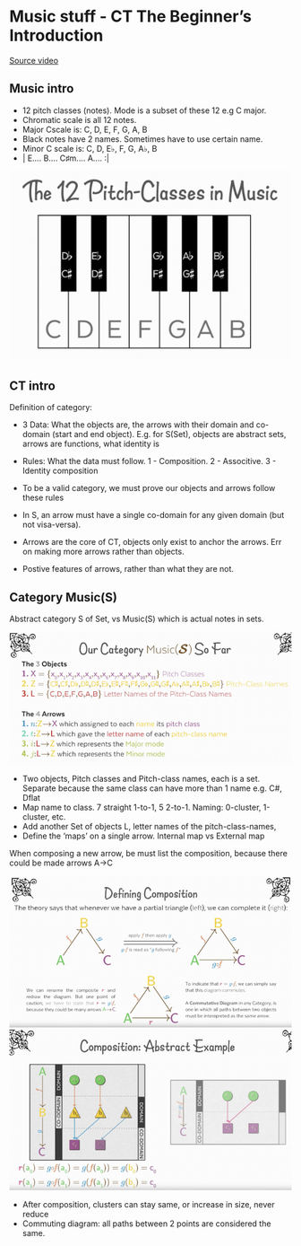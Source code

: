 # Music stuff - CT The Beginner’s Introduction

[Source video](https://www.youtube.com/watch?v=P6DvIfTJhx8&app=desktop)

## Music intro

- 12 pitch classes (notes). Mode is a subset of these 12 e.g C major.
- Chromatic scale is all 12 notes.
- Major Cscale is: C, D, E, F, G, A, B
- Black notes have 2 names.  Sometimes have to use certain name.
- Minor C scale is: C, D, E♭, F, G, A♭, B
- | E.... B.... C♯m.... A.... :|

![](pitch-classes.png)


## CT intro

Definition of category:

- 3 Data: What the objects are, the arrows with their domain and co-domain (start and end object).  E.g. for S(Set), objects are abstract sets, arrows are functions, what identity is
- Rules: What the data must follow. 1 - Composition. 2 - Associtive. 3 - Identity composition

- To be a valid category, we must prove our objects and arrows follow these rules
- In S, an arrow must have a single co-domain for any given domain (but not visa-versa).

- Arrows are the core of CT, objects only exist to anchor the arrows.  Err on making more arrows rather than objects.
- Postive features of arrows, rather than what they are not.


## Category Music(S)

Abstract category S of Set, vs Music(S) which is actual notes in sets.

![](music-category.png)

- Two objects, Pitch classes and Pitch-class names, each is a set.  Separate because the same class can have more than 1 name e.g. C#, Dflat
- Map name to class.  7 straight 1-to-1, 5 2-to-1.
Naming: 0-cluster, 1-cluster, etc.
- Add another Set of objects L, letter names of the pitch-class-names,
- Define the ‘maps’ on a single arrow.  Internal map vs External map

When composing a new arrow, be must list the composition, because there could be made arrows A->C

![](composition.png)
![](composition-example.png)

- After composition, clusters can stay same, or increase in size, never reduce
- Commuting diagram: all paths between 2 points are considered the same.
